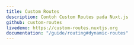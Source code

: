 ```yaml
---
title: Custom Routes
description: Contoh Custom Routes pada Nuxt.js
github: custom-routes
livedemo: https://custom-routes.nuxtjs.org
documentation: "/guide/routing#dynamic-routes"
---
```

